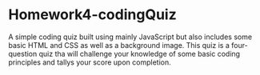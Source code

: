 # Homework4-codingQuiz
A simple coding quiz built using mainly JavaScript but also includes some basic HTML and CSS as well as a background image. This quiz is a four-question quiz tha will challenge your knowledge of some basic coding principles and tallys your score upon completion. 
